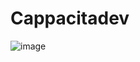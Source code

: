 # Cappacitadev
![image](https://user-images.githubusercontent.com/88685208/128959565-fad78c54-5f6e-4f79-9a74-17526172aa53.png)
